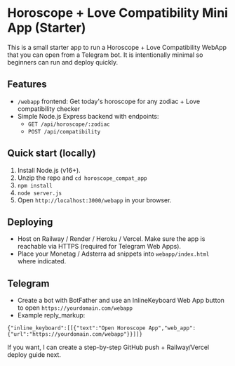 
# Horoscope + Love Compatibility Mini App (Starter)

This is a small starter app to run a Horoscope + Love Compatibility WebApp that you can open from a Telegram bot.
It is intentionally minimal so beginners can run and deploy quickly.

## Features
- `/webapp` frontend: Get today's horoscope for any zodiac + Love compatibility checker
- Simple Node.js Express backend with endpoints:
  - `GET /api/horoscope/:zodiac`
  - `POST /api/compatibility`

## Quick start (locally)
1. Install Node.js (v16+).
2. Unzip the repo and `cd horoscope_compat_app`
3. `npm install`
4. `node server.js`
5. Open `http://localhost:3000/webapp` in your browser.

## Deploying
- Host on Railway / Render / Heroku / Vercel. Make sure the app is reachable via HTTPS (required for Telegram Web Apps).
- Place your Monetag / Adsterra ad snippets into `webapp/index.html` where indicated.

## Telegram
- Create a bot with BotFather and use an InlineKeyboard Web App button to open `https://yourdomain.com/webapp`
- Example reply_markup:
```
{"inline_keyboard":[[{"text":"Open Horoscope App","web_app":{"url":"https://yourdomain.com/webapp"}}]]}
```

If you want, I can create a step-by-step GitHub push + Railway/Vercel deploy guide next.
